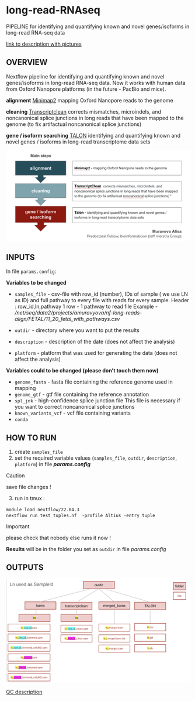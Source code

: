 # long-read-RNAseq
PIPELINE for identifying and quantifying known and novel genes/isoforms in long-read RNA-seq data

[link to description with pictures](https://docs.google.com/document/d/1mj8DaMMQsriclH1m1FKiJzLcJz12DW3rtCmNr7nHnaA/edit#heading=h.dawyqbpfox7p)


## OVERVIEW
Nextflow pipeline for identifying and quantifying known and novel genes/isoforms in long-read RNA-seq data. Now it works with human data from Oxford Nanopore platforms (in the future - PacBio and mice). 

**alignment** [Minimap2](https://github.com/lh3/minimap2)  mapping Oxford Nanopore reads to the genome

**cleaning** [Transcriptclean](https://github.com/dewyman/TranscriptClean)  corrects mismatches, microindels, and noncanonical splice junctions in long reads that have been mapped to the genome (to fix artifactual noncanonical splice junctions) 

**gene / isoform searching**  [TALON](https://github.com/dewyman/TALON)  identifying and quantifying known and novel genes / isoforms in long-read transcriptome data sets

![image text](https://github.com/vierstralab/long-read-RNAseq/blob/develop/Screen%20Shot%202024-02-12%20at%2010.15.20%20AM.png)

## INPUTS
In file `params.config`:

**Variables to be changed** 

* `samples_file`  - csv-file with row_id (number),  IDs of sample  ( we use LN  as ID) and full pathway to every file with reads for every sample.
Header : row_id,ln,pathway
1 row - 1 pathway to read file 
Example - _/net/seq/data2/projects/amuravyova/nf-long-reads-align/FETAL/11_20_fetal_with_pathways.csv_

* `outdir` - directory where you want to put the results
* `description` - description of the date (does not affect the analysis)
* `platform` - platform that was used for generating the data  (does not affect the analysis)

**Variables could to be changed (please don’t touch them now)**

* `genome_fasta` - fasta file containing the reference genome used in mapping
* `genome_gtf` - gtf file containing the reference annotation 
* `spl_jnk` - high-confidence splice junction file This file is necessary if you want to correct noncanonical splice junctions
* `known_variants_vcf` - vcf file containing variants
* `conda`

## HOW TO RUN
1. create `samples_file`
2. set the required variable values (`samples_file`, `outdir`, `description`, `platform`)  in file _**params.config**_ 
> [!CAUTION]
> save file changes !
3. run in tmux : 
```
module load nextflow/22.04.3 
nextflow run test_tuples.nf  -profile Altius -entry tuple
```
> [!IMPORTANT]
> please check that nobody else runs it now !

**Results** will be in the folder you set as `outdir` in file _params.config_

## OUTPUTS
![image text](https://github.com/vierstralab/long-read-RNAseq/blob/develop/Screen%20Shot%202024-02-14%20at%208.57.33%20AM.png)

[QC description](https://docs.google.com/document/d/1cqXZL64vZTV6GQu9x4Il9D0XDdYHMc8J0nMVN1uZ_p8/edit)




 

 

